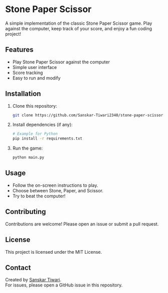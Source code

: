 # Stone Paper Scissor

A simple implementation of the classic Stone Paper Scissor game. Play against the computer, keep track of your score, and enjoy a fun coding project!

## Features

- Play Stone Paper Scissor against the computer
- Simple user interface
- Score tracking
- Easy to run and modify

## Installation

1. Clone this repository:
   ```bash
   git clone https://github.com/Sanskar-Tiwari2340/stone-paper-scissor.git
   ```
2. Install dependencies (if any):
   ```bash
   # Example for Python
   pip install -r requirements.txt
   ```
3. Run the game:
   ```bash
   python main.py
   ```

## Usage

- Follow the on-screen instructions to play.
- Choose between Stone, Paper, and Scissor.
- Try to beat the computer!

## Contributing

Contributions are welcome! Please open an issue or submit a pull request.

## License

This project is licensed under the MIT License.

## Contact

Created by [Sanskar Tiwari](https://github.com/Sanskar-Tiwari2340).  
For issues, please open a GitHub issue in this repository.
